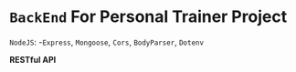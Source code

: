 # **`BackEnd`** For Personal Trainer Project
`NodeJS`: -`Express`, `Mongoose`, `Cors`, `BodyParser`, `Dotenv`

**RESTful API**
